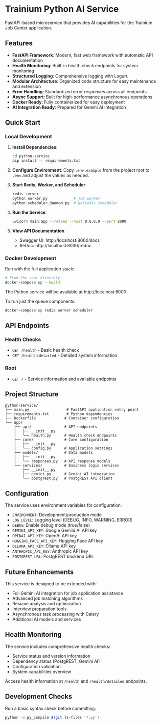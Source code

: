 # Trainium Python AI Service

FastAPI-based microservice that provides AI capabilities for the Trainium Job Center application.

## Features

- **FastAPI Framework**: Modern, fast web framework with automatic API documentation
- **Health Monitoring**: Built-in health check endpoints for system monitoring
- **Structured Logging**: Comprehensive logging with Loguru
- **Modular Architecture**: Organized code structure for easy maintenance and extension
- **Error Handling**: Standardized error responses across all endpoints
- **Async Support**: Built for high-performance asynchronous operations
- **Docker Ready**: Fully containerized for easy deployment
- **AI Integration Ready**: Prepared for Gemini AI integration

## Quick Start

### Local Development

1. **Install Dependencies**:
   ```bash
   cd python-service
   pip install -r requirements.txt
   ```

2. **Configure Environment**:
   Copy `.env.example` from the project root to `.env` and adjust the values as needed.

3. **Start Redis, Worker, and Scheduler**:
   ```bash
   redis-server
   python worker.py            # job worker
   python scheduler_daemon.py  # periodic scheduler
   ```

4. **Run the Service**:
   ```bash
   uvicorn main:app --reload --host 0.0.0.0 --port 8000
   ```

5. **View API Documentation**:
   - Swagger UI: http://localhost:8000/docs
   - ReDoc: http://localhost:8000/redoc

### Docker Development

Run with the full application stack:

```bash
# From the root directory
docker-compose up --build
```

The Python service will be available at http://localhost:8000

To run just the queue components:

```bash
docker-compose up redis worker scheduler
```

## API Endpoints

### Health Checks

- `GET /health` - Basic health check
- `GET /health/detailed` - Detailed system information

### Root

- `GET /` - Service information and available endpoints

## Project Structure

```
python-service/
├── main.py                 # FastAPI application entry point
├── requirements.txt        # Python dependencies
├── Dockerfile             # Container configuration
└── app/
    ├── api/               # API endpoints
    │   ├── __init__.py
    │   └── health.py      # Health check endpoints
    ├── core/              # Core configuration
    │   ├── __init__.py
    │   └── config.py      # Application settings
    ├── models/            # Data models
    │   ├── __init__.py
    │   └── responses.py   # API response models
    └── services/          # Business logic services
        ├── __init__.py
        ├── gemini.py      # Gemini AI integration
        └── postgrest.py   # PostgREST API client
```

## Configuration

The service uses environment variables for configuration:

- `ENVIRONMENT`: Development/production mode
- `LOG_LEVEL`: Logging level (DEBUG, INFO, WARNING, ERROR)
- `DEBUG`: Enable debug mode (true/false)
- `GEMINI_API_KEY`: Google Gemini AI API key
- `OPENAI_API_KEY`: OpenAI API key
- `HUGGING_FACE_API_KEY`: Hugging Face API key
- `OLLAMA_API_KEY`: Ollama API key
- `ANTHROPIC_API_KEY`: Anthropic API key
- `POSTGREST_URL`: PostgREST backend URL

## Future Enhancements

This service is designed to be extended with:

- Full Gemini AI integration for job application assistance
- Advanced job matching algorithms
- Resume analysis and optimization
- Interview preparation tools
- Asynchronous task processing with Celery
- Additional AI models and services

## Health Monitoring

The service includes comprehensive health checks:

- Service status and version information
- Dependency status (PostgREST, Gemini AI)
- Configuration validation
- System capabilities overview

Access health information at `/health` and `/health/detailed` endpoints.
## Development Checks

Run a basic syntax check before committing:

```bash
python -m py_compile $(git ls-files '*.py')
```

